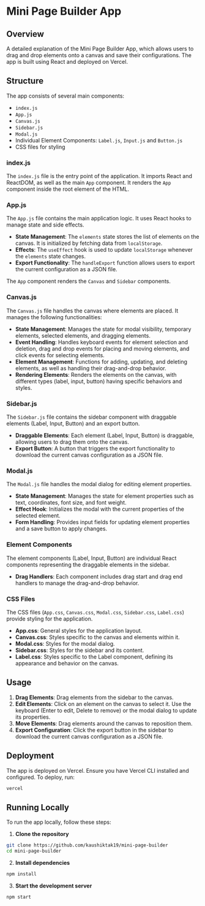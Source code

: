 # Mini Page Builder App

## Overview

A detailed explanation of the Mini Page Builder App, which allows users to drag and drop elements onto a canvas and save their configurations. The app is built using React and deployed on Vercel.

## Structure

The app consists of several main components:
- `index.js`
- `App.js`
- `Canvas.js`
- `Sidebar.js`
- `Modal.js`
- Individual Element Components: `Label.js`, `Input.js` and `Button.js`
- CSS files for styling

### index.js

The `index.js` file is the entry point of the application. It imports React and ReactDOM, as well as the main `App` component. It renders the `App` component inside the root element of the HTML.

### App.js

The `App.js` file contains the main application logic. It uses React hooks to manage state and side effects.

- **State Management**: The `elements` state stores the list of elements on the canvas. It is initialized by fetching data from `localStorage`.
- **Effects**: The `useEffect` hook is used to update `localStorage` whenever the `elements` state changes.
- **Export Functionality**: The `handleExport` function allows users to export the current configuration as a JSON file.

The `App` component renders the `Canvas` and `Sidebar` components.

### Canvas.js

The `Canvas.js` file handles the canvas where elements are placed. It manages the following functionalities:

- **State Management**: Manages the state for modal visibility, temporary elements, selected elements, and dragging elements.
- **Event Handling**: Handles keyboard events for element selection and deletion, drag and drop events for placing and moving elements, and click events for selecting elements.
- **Element Management**: Functions for adding, updating, and deleting elements, as well as handling their drag-and-drop behavior.
- **Rendering Elements**: Renders the elements on the canvas, with different types (label, input, button) having specific behaviors and styles.

### Sidebar.js

The `Sidebar.js` file contains the sidebar component with draggable elements (Label, Input, Button) and an export button.

- **Draggable Elements**: Each element (Label, Input, Button) is draggable, allowing users to drag them onto the canvas.
- **Export Button**: A button that triggers the export functionality to download the current canvas configuration as a JSON file.

### Modal.js

The `Modal.js` file handles the modal dialog for editing element properties.

- **State Management**: Manages the state for element properties such as text, coordinates, font size, and font weight.
- **Effect Hook**: Initializes the modal with the current properties of the selected element.
- **Form Handling**: Provides input fields for updating element properties and a save button to apply changes.

### Element Components

The element components (Label, Input, Button) are individual React components representing the draggable elements in the sidebar.

- **Drag Handlers**: Each component includes drag start and drag end handlers to manage the drag-and-drop behavior.

### CSS Files

The CSS files (`App.css`, `Canvas.css`, `Modal.css`, `Sidebar.css`, `Label.css`) provide styling for the application.

- **App.css**: General styles for the application layout.
- **Canvas.css**: Styles specific to the canvas and elements within it.
- **Modal.css**: Styles for the modal dialog.
- **Sidebar.css**: Styles for the sidebar and its content.
- **Label.css**: Styles specific to the Label component, defining its appearance and behavior on the canvas.

## Usage

1. **Drag Elements**: Drag elements from the sidebar to the canvas.
2. **Edit Elements**: Click on an element on the canvas to select it. Use the keyboard (Enter to edit, Delete to remove) or the modal dialog to update its properties.
3. **Move Elements**: Drag elements around the canvas to reposition them.
4. **Export Configuration**: Click the export button in the sidebar to download the current canvas configuration as a JSON file.

## Deployment

The app is deployed on Vercel. Ensure you have Vercel CLI installed and configured. To deploy, run:

```bash
vercel
```

## Running Locally

To run the app locally, follow these steps:

1. **Clone the repository**

```bash
git clone https://github.com/kaushiktak19/mini-page-builder
cd mini-page-builder
```

2. **Install dependencies**

```bash
npm install
```

3. **Start the development server**

```bash
npm start
```

